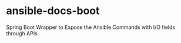 # ansible-docs-boot
Spring Boot Wrapper to Expose the Ansible Commands with I/O fields through APIs
